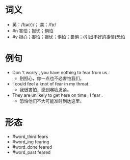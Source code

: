 # 词义
- 英：/fɪə(r)/； 美：/fɪr/
- #n 害怕；担忧；惧怕
- #v 担心；害怕；担忧；惧怕；畏惧；(引出不好的事情)恐怕
# 例句
- Don 't worry , you have nothing to fear from us .
	- 别担心，你一点也不必害怕我们。
- I could feel a knot of fear in my throat .
	- 我很害怕，感到喉咙发紧。
- They are unlikely to get here on time , I fear .
	- 恐怕他们不大可能准时到达这里。
# 形态
- #word_third fears
- #word_ing fearing
- #word_done feared
- #word_past feared
